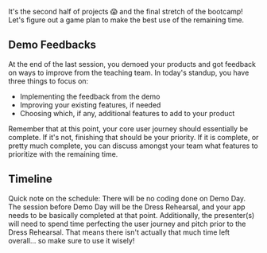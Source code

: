 It's the second half of projects 😱 and the final stretch of the bootcamp! Let's figure out a game plan to make the best use of the remaining time.

## Demo Feedbacks
At the end of the last session, you demoed your products and got feedback on ways to improve from the teaching team. In today's standup, you have three things to focus on:
- Implementing the feedback from the demo
- Improving your existing features, if needed
- Choosing which, if any, additional features to add to your product

Remember that at this point, your core user journey should essentially be complete. If it's not, finishing that should be your priority. If it is complete, or pretty much complete, you can discuss amongst your team what features to prioritize with the remaining time.

## Timeline
Quick note on the schedule: There will be no coding done on Demo Day. The session before Demo Day will be the Dress Rehearsal, and your app needs to be basically completed at that point. Additionally, the presenter(s) will need to spend time perfecting the user journey and pitch prior to the Dress Rehearsal. That means there isn't actually that much time left overall... so make sure to use it wisely!
